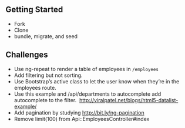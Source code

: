 ## Getting Started
- Fork
- Clone
- bundle, migrate, and seed

## Challenges
- Use ng-repeat to render a table of employees in `/employees`
- Add filtering but not sorting.
- Use Bootstrap’s active class to let the user know when they’re in the employees route.
- Use this example and /api/departments to autocomplete add autocomplete to the filter.  http://viralpatel.net/blogs/html5-datalist-example/
- Add pagination by studying http://bit.ly/ng-pagination 
- Remove limit(100) from Api::EmployeesController#index
